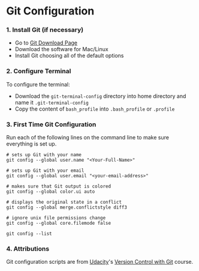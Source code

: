 # Git Configuration

### 1. Install Git (if necessary)
- Go to [Git Download Page](https://git-scm.com/downloads)
- Download the software for Mac/Linux
- Install Git choosing all of the default options

### 2. Configure Terminal
To configure the terminal:

- Download the `git-terminal-config` directory into home directory and name it `.git-terminal-config`
- Copy the content of `bash_profile` into `.bash_profile` or `.profile`

### 3. First Time Git Configuration
Run each of the following lines on the command line to make sure everything is set up.

```
# sets up Git with your name
git config --global user.name "<Your-Full-Name>"

# sets up Git with your email
git config --global user.email "<your-email-address>"

# makes sure that Git output is colored
git config --global color.ui auto

# displays the original state in a conflict
git config --global merge.conflictstyle diff3

# ignore unix file permissions change
git config --global core.filemode false

git config --list
```

### 4. Attributions
Git configuration scripts are from [Udacity](https://www.udacity.com/)'s [Version Control with Git](https://www.udacity.com/course/version-control-with-git--ud123) course.
